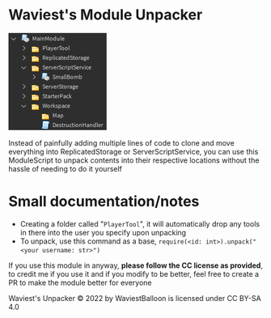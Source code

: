 # Waviest's Module Unpacker

![](./githubassets/Screenshot_1162.png) 

Instead of painfully adding multiple lines of code to clone and move everything into ReplicatedStorage or ServerScriptService, you can use this ModuleScript to unpack contents into their respective locations without the hassle of needing to do it yourself

# Small documentation/notes

- Creating a folder called "`PlayerTool`", it will automatically drop any tools in there into the user you specify upon unpacking
- To unpack, use this command as a base, `require(<id: int>).unpack("<your username: str>")`

If you use this module in anyway, **please follow the CC license as provided**, to credit me if you use it and if you modify to be better, feel free to create a PR to make the module better for everyone

 Waviest's Unpacker © 2022 by WaviestBalloon is licensed under CC BY-SA 4.0 
